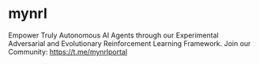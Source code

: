# mynrl
Empower Truly Autonomous AI Agents through our Experimental Adversarial and Evolutionary Reinforcement Learning Framework. Join our Community: https://t.me/mynrlportal
